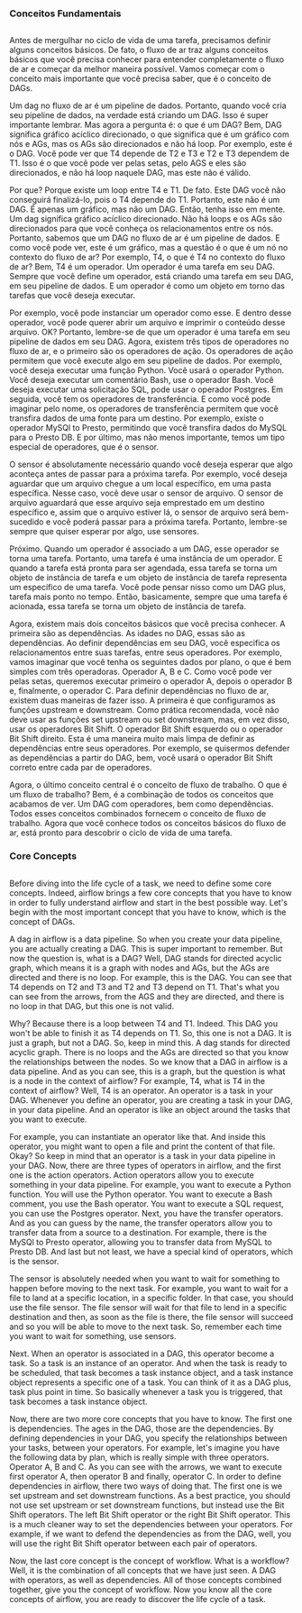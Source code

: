 ### Conceitos Fundamentais
##
Antes de mergulhar no ciclo de vida de uma tarefa, precisamos definir alguns conceitos básicos. De fato, o fluxo de ar traz alguns conceitos básicos que você precisa conhecer para entender completamente o fluxo de ar e começar da melhor maneira possível. Vamos começar com o conceito mais importante que você precisa saber, que é o conceito de DAGs.

Um dag no fluxo de ar é um pipeline de dados. Portanto, quando você cria seu pipeline de dados, na verdade está criando um DAG. Isso é super importante lembrar. Mas agora a pergunta é: o que é um DAG? Bem, DAG significa gráfico acíclico direcionado, o que significa que é um gráfico com nós e AGs, mas os AGs são direcionados e não há loop. Por exemplo, este é o DAG. Você pode ver que T4 depende de T2 e T3 e T2 e T3 dependem de T1. Isso é o que você pode ver pelas setas, pelo AGS e eles são direcionados, e não há loop naquele DAG, mas este não é válido.

Por que? Porque existe um loop entre T4 e T1. De fato. Este DAG você não conseguirá finalizá-lo, pois o T4 depende do T1. Portanto, este não é um DAG. É apenas um gráfico, mas não um DAG. Então, tenha isso em mente. Um dag significa gráfico acíclico direcionado. Não há loops e os AGs são direcionados para que você conheça os relacionamentos entre os nós. Portanto, sabemos que um DAG no fluxo de ar é um pipeline de dados. E como você pode ver, este é um gráfico, mas a questão é o que é um nó no contexto do fluxo de ar? Por exemplo, T4, o que é T4 no contexto do fluxo de ar? Bem, T4 é um operador. Um operador é uma tarefa em seu DAG. Sempre que você define um operador, está criando uma tarefa em seu DAG, em seu pipeline de dados. E um operador é como um objeto em torno das tarefas que você deseja executar.

Por exemplo, você pode instanciar um operador como esse. E dentro desse operador, você pode querer abrir um arquivo e imprimir o conteúdo desse arquivo. OK? Portanto, lembre-se de que um operador é uma tarefa em seu pipeline de dados em seu DAG. Agora, existem três tipos de operadores no fluxo de ar, e o primeiro são os operadores de ação. Os operadores de ação permitem que você execute algo em seu pipeline de dados. Por exemplo, você deseja executar uma função Python. Você usará o operador Python. Você deseja executar um comentário Bash, use o operador Bash. Você deseja executar uma solicitação SQL, pode usar o operador Postgres. Em seguida, você tem os operadores de transferência. E como você pode imaginar pelo nome, os operadores de transferência permitem que você transfira dados de uma fonte para um destino. Por exemplo, existe o operador MySQl to Presto, permitindo que você transfira dados do MySQL para o Presto DB. E por último, mas não menos importante, temos um tipo especial de operadores, que é o sensor.

O sensor é absolutamente necessário quando você deseja esperar que algo aconteça antes de passar para a próxima tarefa. Por exemplo, você deseja aguardar que um arquivo chegue a um local específico, em uma pasta específica. Nesse caso, você deve usar o sensor de arquivo. O sensor de arquivo aguardará que esse arquivo seja emprestado em um destino específico e, assim que o arquivo estiver lá, o sensor de arquivo será bem-sucedido e você poderá passar para a próxima tarefa. Portanto, lembre-se sempre que quiser esperar por algo, use sensores.

Próximo. Quando um operador é associado a um DAG, esse operador se torna uma tarefa. Portanto, uma tarefa é uma instância de um operador. E quando a tarefa está pronta para ser agendada, essa tarefa se torna um objeto de instância de tarefa e um objeto de instância de tarefa representa um específico de uma tarefa. Você pode pensar nisso como um DAG plus, tarefa mais ponto no tempo. Então, basicamente, sempre que uma tarefa é acionada, essa tarefa se torna um objeto de instância de tarefa.

Agora, existem mais dois conceitos básicos que você precisa conhecer. A primeira são as dependências. As idades no DAG, essas são as dependências. Ao definir dependências em seu DAG, você especifica os relacionamentos entre suas tarefas, entre seus operadores. Por exemplo, vamos imaginar que você tenha os seguintes dados por plano, o que é bem simples com três operadoras. Operador A, B e C. Como você pode ver pelas setas, queremos executar primeiro o operador A, depois o operador B e, finalmente, o operador C. Para definir dependências no fluxo de ar, existem duas maneiras de fazer isso. A primeira é que configuramos as funções upstream e downstream. Como prática recomendada, você não deve usar as funções set upstream ou set downstream, mas, em vez disso, usar os operadores Bit Shift. O operador Bit Shift esquerdo ou o operador Bit Shift direito. Esta é uma maneira muito mais limpa de definir as dependências entre seus operadores. Por exemplo, se quisermos defender as dependências a partir do DAG, bem, você usará o operador Bit Shift correto entre cada par de operadores.

Agora, o último conceito central é o conceito de fluxo de trabalho. O que é um fluxo de trabalho? Bem, é a combinação de todos os conceitos que acabamos de ver. Um DAG com operadores, bem como dependências. Todos esses conceitos combinados fornecem o conceito de fluxo de trabalho. Agora que você conhece todos os conceitos básicos do fluxo de ar, está pronto para descobrir o ciclo de vida de uma tarefa.


### Core Concepts
##

Before diving into the life cycle of a task, we need to define some core concepts. Indeed, airflow brings a few core concepts that you have to know in order to fully understand airflow and start in the best possible way. Let's begin with the most important concept that you have to know, which is the concept of DAGs.

A dag in airflow is a data pipeline. So when you create your data pipeline, you are actually creating a DAG. This is super important to remember. But now the question is, what is a DAG? Well, DAG stands for directed acyclic graph, which means it is a graph with nodes and AGs, but the AGs are directed and there is no loop. For example, this is the DAG. You can see that T4 depends on T2 and T3 and T2 and T3 depend on T1. That's what you can see from the arrows, from the AGS and they are directed, and there is no loop in that DAG, but this one is not valid.

Why? Because there is a loop between T4 and T1. Indeed. This DAG you won't be able to finish it as T4 depends on T1. So, this one is not a DAG. It is just a graph, but not a DAG. So, keep in mind this. A dag stands for directed acyclic graph. There is no loops and the AGs are directed so that you know the relationships between the nodes. So we know that a DAG in airflow is a data pipeline. And as you can see, this is a graph, but the question is what is a node in the context of airflow? For example, T4, what is T4 in the context of airflow? Well, T4 is an operator. An operator is a task in your DAG. Whenever you define an operator, you are creating a task in your DAG, in your data pipeline. And an operator is like an object around the tasks that you want to execute.

For example, you can instantiate an operator like that. And inside this operator, you might want to open a file and print the content of that file. Okay? So keep in mind that an operator is a task in your data pipeline in your DAG. Now, there are three types of operators in airflow, and the first one is the action operators. Action operators allow you to execute something in your data pipeline. For example, you want to execute a Python function. You will use the Python operator. You want to execute a Bash comment, you use the Bash operator. You want to execute a SQL request, you can use the Postgres operator. Next, you have the transfer operators. And as you can guess by the name, the transfer operators allow you to transfer data from a source to a destination. For example, there is the MySQl to Presto operator, allowing you to transfer data from MySQL to Presto DB. And last but not least, we have a special kind of operators, which is the sensor.

The sensor is absolutely needed when you want to wait for something to happen before moving to the next task. For example, you want to wait for a file to land at a specific location, in a specific folder. In that case, you should use the file sensor. The file sensor will wait for that file to lend in a specific destination and then, as soon as the file is there, the file sensor will succeed and so you will be able to move to the next task. So, remember each time you want to wait for something, use sensors.

Next. When an operator is associated in a DAG, this operator become a task. So a task is an instance of an operator. And when the task is ready to be scheduled, that task becomes a task instance object, and a task instance object represents a specific one of a task. You can think of it as a DAG plus, task plus point in time. So basically whenever a task you is triggered, that task becomes a task instance object.

Now, there are two more core concepts that you have to know. The first one is dependencies. The ages in the DAG, those are the dependencies. By defining dependencies in your DAG, you specify the relationships between your tasks, between your operators. For example, let's imagine you have the following data by plan, which is really simple with three operators. Operator A, B and C. As you can see with the arrows, we want to execute first operator A, then operator B and finally, operator C. In order to define dependencies in airflow, there two ways of doing that. The first one is we set upstream and set downstream functions. As a best practice, you should not use set upstream or set downstream functions, but instead use the Bit Shift operators. The left Bit Shift operator or the right Bit Shift operator. This is a much cleaner way to set the dependencies between your operators. For example, if we want to defend the dependencies as from the DAG, well, you will use the right Bit Shift operator between each pair of operators.

Now, the last core concept is the concept of workflow. What is a workflow? Well, it is the combination of all concepts that we have just seen. A DAG with operators, as well as dependencies. All of those concepts combined together, give you the concept of workflow. Now you know all the core concepts of airflow, you are ready to discover the life cycle of a task.